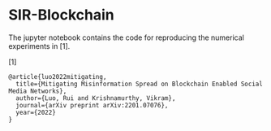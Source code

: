 # SIR-Blockchain

The jupyter notebook contains the code for reproducing the numerical experiments in [1].

[1]
```
@article{luo2022mitigating,
  title={Mitigating Misinformation Spread on Blockchain Enabled Social Media Networks},
  author={Luo, Rui and Krishnamurthy, Vikram},
  journal={arXiv preprint arXiv:2201.07076},
  year={2022}
}
```
